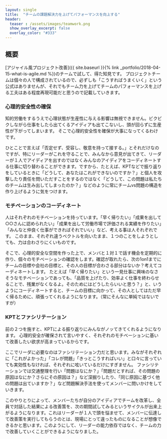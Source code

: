 ```yaml
---
layout: single
title:  "チームの課題解決力を上げてパフォーマンスを向上する"
header:
  teaser : /assets/images/teamwork.png
  show_overlay_excerpt: false
  overlay_color: "#333"
---
```


## 概要

[アジャイル風プロジェクト改善]({{ site.baseurl }}{% link _portfolio/2018-04-15-what-is-agile.md %})のチームで試して、得た知見です。
プロジェクトチームは個々の人で構成されているので、必ずしも「こうすればうまくいく」という公式はありませんが、それでもチーム力を上げてチームのパフォーマンスを上げる工夫はある程度再現可能だと思うので記載していきます。

### 心理的安全性の確保

知的労働をするうえで心理状態が生産性に与える影響は無視できません。ビクビクしながら仕事をしたら出てくるアイディアも出てこないし、頭が回らずに生産性が下がってしまいます。
そこで心理的安全性を確保が大事になってくるわけです。

ひとことで言えば「否定せず、受容し、敬意を持って接する。」とそれだけなのですが、特にリーダーがこれを守ることで、みんなから意見が出てきて、リーダーが１人でアイディアを出すのではなくみんなのアイディアをコーディネートする仕事に切り替わることができます。ですから、たとえば、KPTなどで振り返りをしているときに「どうして、あなたはこれができないのですか？」と個人を攻撃したり責任を問いただすことをするのではなく「どうして、この問題は私たちのチームは生み出してしまったのか？」などのように常にチームvs問題の構造を作り上げるように気をつけます。

### モチベーションのコーディネート

人はそれぞれのモチベーションを持っています。「早く帰りたい」「成果を出して○○さんに認められたい」「成果を出して労働市場で評価される実績を作りたい」「みんなと仲良く仕事ができればそれでいい」など、考える事は人それぞれです。
このまま、それぞれ違うベクトルを向いたまま、１つのことをしようとしても、力は合わさりにくいものです。

そこで、心理的安全な空間を作った上で、メンバと１対１で話す機会を定期的に作り、個々のモチベーションの確認をします。確認が取れたら、次の1on1までにチームの目標や会社の目標と、その人の目標が合わさる部分はないか？考えてコーディネートします。
たとえば「早く帰りたい」という一見仕事に興味のなさそうなモチベーションであっても、「品質を上げたり、効率よく仕事を終わらせることで、残業がなくなるよ。そのためにはどうしたらいいと思う？」と、いうようにコーディネートすると、チームの目標に向かって、その人としてはただ早く帰るために、頑張ってくれるようになります。（常にそんなに単純ではないですが）

### KPTとファシリテーション

前の２つを施すと、KPTによる振り返りにみんながノッてきてくれるようになります。
心理的安全が確保されて言いやすく、それぞれのモチベーションに基いて改善したい欲求が高まっているからです。

ここでリーダに必要なのはファシリテーション力だと思います。みながそれぞれに「これがよかった」「コレが問題」「きっとこうすればいい」と口々に言っていても実効性もなければ、それぞれに呟いているだけにすぎません。
ファシリテーションでは交通整理を行い「問題はなにか？」「問題だとすれば、その問題の原因はなにか？さらにその原因は？」など深掘りしたり、「同じ原因に基づく他の問題は出ていますか？」など問題解決手法を使ってメンバーに問いかけをしていきます。

このやりとりによって、メンバーたちが自分のアイディアでチームを改革し、全員で対話した結果による改善策を、次の期間試してみるというサイクルが出来上がるようになります。これはリーダーが１人で頭を悩ませて、メンバーに伝達して改善策を実行してもらうのとは、現場にとって違ったものになることが想像できるかと思います。このようにして、リーダーの能力依存ではなく、チームの力で改善していくことができるようになりました。
